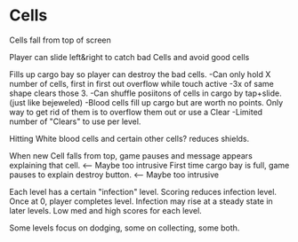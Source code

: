 # Cells 

Cells fall from top of screen

Player can slide left&right to catch bad Cells and avoid good cells

Fills up cargo bay so player can destroy the bad cells.
  -Can only hold X number of cells, first in first out overflow while touch active
  -3x of same shape clears those 3.
  -Can shuffle posiitons of cells in cargo by tap+slide. (just like bejeweled)
  -Blood cells fill up cargo but are worth no points.  Only way to get rid of them is to overflow them out or use a Clear
  -Limited number of "Clears" to use per level.

Hitting White blood cells and certain other cells? reduces shields.

When new Cell falls from top, game pauses and message appears explaining that cell.  <-- Maybe too intrusive
First time cargo bay is full, game pauses to explain destroy button. <-- Maybe too intrusive

Each level has a certain "infection" level.  Scoring reduces infection level.  Once at 0, player completes level.
Infection may rise at a steady state in later levels.
Low med and high scores for each level.


Some levels focus on dodging, some on collecting, some both.


